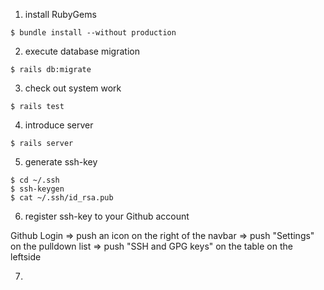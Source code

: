 
1. install RubyGems
```
$ bundle install --without production
```
2. execute database migration
```
$ rails db:migrate
```
3. check out system work
```
$ rails test
```
4. introduce server
```
$ rails server
```
5. generate ssh-key
```
$ cd ~/.ssh
$ ssh-keygen
$ cat ~/.ssh/id_rsa.pub

```
6. register ssh-key to your Github account

Github Login
=> push an icon on the right of the navbar
=> push "Settings" on the pulldown list
=> push "SSH and GPG keys" on the table on the leftside

7. 